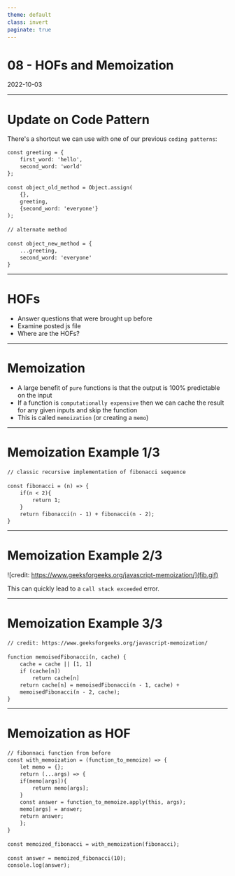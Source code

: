 ```yaml
---
theme: default
class: invert
paginate: true
---
```


# 08 - HOFs and Memoization
2022-10-03

---

# Update on Code Pattern

There's a shortcut we can use with one of our previous `coding patterns`:

```
const greeting = {
	first_word: 'hello',
	second_word: 'world'
};

const object_old_method = Object.assign(
	{},
	greeting,
	{second_word: 'everyone'}
);

// alternate method

const object_new_method = {
	...greeting,
	second_word: 'everyone'
}
```

---

# HOFs

- Answer questions that were brought up before
- Examine posted js file
- Where are the HOFs?

---

# Memoization

- A large benefit of `pure` functions is that the output is 100% predictable on the input
- If a function is `computationally expensive` then we can cache the result for any given inputs and skip the function
- This is called `memoization` (or creating a `memo`)

---

# Memoization Example 1/3

```
// classic recursive implementation of fibonacci sequence

const fibonacci = (n) => {
	if(n < 2){
		return 1;
	}
	return fibonacci(n - 1) + fibonacci(n - 2);
}

```

---

# Memoization Example 2/3

![credit: https://www.geeksforgeeks.org/javascript-memoization/](fib.gif)

This can quickly lead to a `call stack exceeded` error.

---

# Memoization Example 3/3

```
// credit: https://www.geeksforgeeks.org/javascript-memoization/

function memoisedFibonacci(n, cache) {
    cache = cache || [1, 1]
    if (cache[n])
        return cache[n]
    return cache[n] = memoisedFibonacci(n - 1, cache) + 
    memoisedFibonacci(n - 2, cache);
}
```


---

# Memoization as HOF

```
// fibonnaci function from before
const with_memoization = (function_to_memoize) => {
    let memo = {};
    return (...args) => {
	if(memo[args]){
	    return memo[args];
	}
	const answer = function_to_memoize.apply(this, args);
	memo[args] = answer;
	return answer;
    };
}

const memoized_fibonacci = with_memoization(fibonacci);

const answer = memoized_fibonacci(10);
console.log(answer);
```

